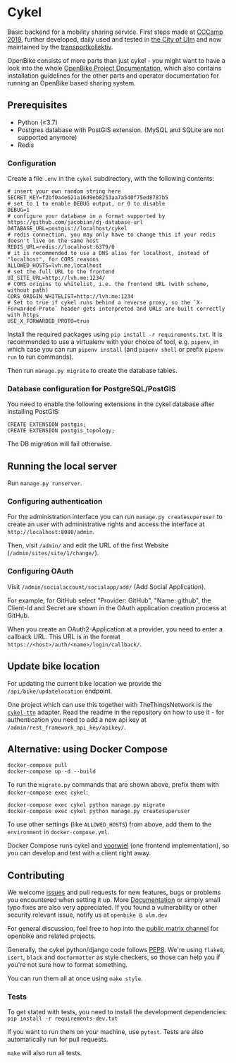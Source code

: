 # Cykel

Basic backend for a mobility sharing service. First steps made at [CCCamp 2019](https://events.ccc.de/camp/2019/wiki/Main_Page), further developed, daily used and tested in [the City of Ulm](https://ulm.dev/projects/openbike/) and now maintained by the [transportkollektiv](https://github.com/transportkollektiv).

OpenBike consists of more parts than just cykel - you might want to have a look into the whole [OpenBike Project Documentation](https://docs.openbike.ulm.dev), which also contains installation guidelines for the other parts and operator documentation for running an OpenBike based sharing system.

## Prerequisites

* Python (≥3.7)
* Postgres database with PostGIS extension. (MySQL and SQLite are not supported anymore)
* Redis

### Configuration

Create a file `.env` in the `cykel` subdirectory, with the following contents:

```
# insert your own random string here
SECRET_KEY=f2bf0a4e621a16d9eb8253aa7a540f75ed8787b5
# set to 1 to enable DEBUG output, or 0 to disable
DEBUG=1
# configure your database in a format supported by https://github.com/jacobian/dj-database-url
DATABASE_URL=postgis://localhost/cykel
# redis connection, you may only have to change this if your redis doesn't live on the same host
REDIS_URL=redis://localhost:6379/0
# it is recommended to use a DNS alias for localhost, instead of "localhost", for CORS reasons
ALLOWED_HOSTS=lvh.me,localhost
# set the full URL to the frontend
UI_SITE_URL=http://lvh.me:1234/
# CORS origins to whitelist, i.e. the frontend URL (with scheme, without path)
CORS_ORIGIN_WHITELIST=http://lvh.me:1234
# Set to true if cykel runs behind a reverse proxy, so the `X-Forwarded-Proto` header gets interpreted and URLs are built correctly with https
USE_X_FORWARDED_PROTO=true
```

Install the required packages using `pip install -r requirements.txt`. It is recommended to use a virtualenv with your choice of tool, e.g. `pipenv`, in which case you can run `pipenv install` (and `pipenv shell` or prefix `pipenv run` to run commands).

Then run `manage.py migrate` to create the database tables.

### Database configuration for PostgreSQL/PostGIS

You need to enable the following extensions in the cykel database after installing PostGIS:

```
CREATE EXTENSION postgis;
CREATE EXTENSION postgis_topology;
```

The DB migration will fail otherwise.

## Running the local server

Run `manage.py runserver`.

### Configuring authentication

For the administration interface you can run `manage.py createsuperuser` to create an user with administrative rights and access the interface at `http://localhost:8080/admin`.

Then, visit `/admin/` and edit the URL of the first Website (`/admin/sites/site/1/change/`).

### Configuring OAuth

Visit `/admin/socialaccount/socialapp/add/` (Add Social Application).

For example, for GitHub select "Provider: GitHub", "Name: github", the Client-Id and Secret are shown in the OAuth application creation process at GitHub.

When you create an OAuth2-Application at a provider, you need to enter a callback URL. This URL is in the format `https://<host>/auth/<name>/login/callback/`.

## Update bike location

For updating the current bike location we provide the `/api/bike/updatelocation` endpoint.

One project which can use this together with TheThingsNetwork is the [`cykel-ttn`](https://github.com/transportkollektiv/cykel-ttn) adapter. Read the readme in the repository on how to use it - for authentication you need to add a new api key at `/admin/rest_framework_api_key/apikey/`.


## Alternative: using Docker Compose

```
docker-compose pull
docker-compose up -d --build
```

To run the `migrate.py` commands that are shown above, prefix them with `docker-compose exec cykel`:

```
docker-compose exec cykel python manage.py migrate
docker-compose exec cykel python manage.py createsuperuser
```

To use other settings (like `ALLOWED_HOSTS`) from above, add them to the `environment` in `docker-compose.yml`.

Docker Compose runs cykel and [voorwiel](https://github.com/transportkollektiv/voorwiel) (one frontend implementation), so you can develop and test with a client right away.


## Contributing

We welcome [issues](https://github.com/transportkollektiv/cykel/issues) and pull requests for new features, bugs or problems you encountered when setting it up. More [Documentation](https://docs.openbike.ulm.dev) or simply small typo fixes are also very appreciated. If you found a vulnerability or other security relevant issue, notify us at `openbike @ ulm.dev`

For general discussion, feel free to hop into the [public matrix channel](https://matrix.to/#/!ghOLficeAycydtkZtA:matrix.org?via=matrix.org) for openbike and related projects.

Generally, the cykel python/django code follows [PEP8](https://www.python.org/dev/peps/pep-0008/). We're using `flake8`, `isort`,
`black` and `docformatter` as style checkers, so those can help you if you're not sure how to format something.

You can run them all at once using `make style`.

### Tests

To get stated with tests, you need to install the development dependencies: `pip install -r requirements-dev.txt`

If you want to run them on your machine, use `pytest`. Tests are also automatically run for pull requests.

`make` will also run all tests.
